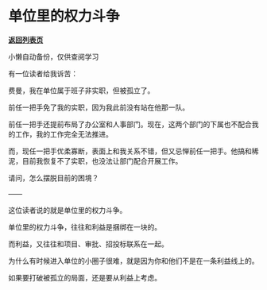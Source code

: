 # 单位里的权力斗争

[**返回列表页**](/gzh/费曼的小茶馆)

小懒自动备份，仅供查阅学习

有一位读者给我诉苦：

  

费曼，我在单位属于班子非实职，但被孤立了。

  

前任一把手免了我的实职，因为我此前没有站在他那一队。

  

前任一把手还提前布局了办公室和人事部门。现在，这两个部门的下属也不配合我的工作，我的工作完全无法推进。

  

而，现任一把手优柔寡断，表面上和我关系不错，但又忌惮前任一把手。他搞和稀泥，目前我恢复不了实职，也没法让部门配合开展工作。

  

请问，怎么摆脱目前的困境？

  

——

  

这位读者说的就是单位里的权力斗争。

  

单位里的权力斗争，往往和利益是捆绑在一块的。

  

而利益，又往往和项目、审批、招投标联系在一起。

  

为什么有时候进入单位的小圈子很难，就是因为你和他们不是在一条利益线上的。

  

如果要打破被孤立的局面，还是要从利益上考虑。

